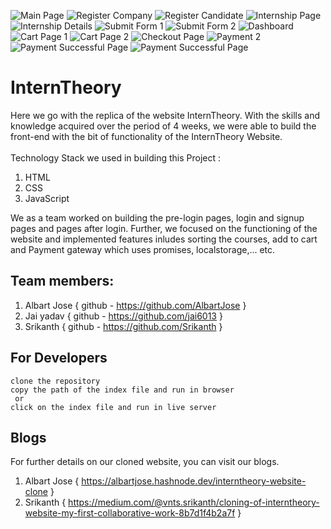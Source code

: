 ![Main Page](https://user-images.githubusercontent.com/81952779/128839370-39de1b33-4d86-4277-be43-225048139d2c.png)
![Register Company](https://user-images.githubusercontent.com/81952779/128839393-05fbb159-ec69-4395-a57b-aba49c2f3628.png)
![Register Candidate](https://user-images.githubusercontent.com/81952779/128839401-78696256-2746-415a-9ee9-bd557dfd7da5.png)
![Internship Page](https://user-images.githubusercontent.com/81952779/128839412-3a088f7f-f4dd-46b7-a72e-477bc262def1.png)
![Internship Details](https://user-images.githubusercontent.com/81952779/128839419-4f05a7b7-03a5-418c-9ec7-6966fc94ce2e.png)
![Submit Form 1](https://user-images.githubusercontent.com/81952779/128839430-cbc920bd-8951-46f1-9264-a21f5bfe9363.png)
![Submit Form 2](https://user-images.githubusercontent.com/81952779/128839436-b0811a1d-51c1-4bbf-acca-161ee5e0ea31.png)
![Dashboard](https://user-images.githubusercontent.com/81952779/128839451-f0fe4a66-4b24-411f-9085-9d46488cb82e.png)
![Cart Page 1](https://user-images.githubusercontent.com/81952779/128839471-520bb5bc-587f-4fca-9471-0594af609998.png)
![Cart Page 2](https://user-images.githubusercontent.com/81952779/128839479-e0002298-d8d5-4438-b70a-e46bc291e09f.png)
![Checkout Page](https://user-images.githubusercontent.com/81952779/128839483-f941c2b2-656b-40af-b7d6-b9d63f3cdb88.png)
![Payment 2](https://user-images.githubusercontent.com/81952779/128839490-2a9c4e85-b495-44db-b1ea-281e8dddc01f.png)
![Payment Successful Page](https://user-images.githubusercontent.com/81952779/128839495-aab2085c-70d8-4fbf-8167-af508cb3b367.png)
![Payment Successful Page](https://user-images.githubusercontent.com/81952779/128839513-7cb61251-62ad-4aa2-a470-04121209a234.png)
# InternTheory
Here we go with the replica of the website InternTheory. With the skills and knowledge acquired over the period of 4 weeks, we were able to build the front-end with the bit of functionality of the InternTheory Website.<br />
<br />
Technology Stack we used in building this Project :<br />
1. HTML<br />
2. CSS<br />
3. JavaScript<br />

We as a team worked on building the pre-login pages, login and signup pages and pages after login. Further, we focused on the functioning of the website and implemented features inludes sorting the courses, add to cart and Payment gateway  which uses promises, localstorage,... etc.<br />

## Team members: <br />
1. Albart Jose { github - https://github.com/AlbartJose }<br />
2. Jai yadav { github - https://github.com/jai6013 }<br />
3. Srikanth { github - https://github.com/Srikanth }<br />

## For Developers
`clone the repository`<br />
`copy the path of the index file and run in browser`<br />
     ` or`<br />
`click on the index file and run in live server`<br />

## Blogs
For further details on our cloned website, you can visit our blogs.<br />
1. Albart Jose { https://albartjose.hashnode.dev/interntheory-website-clone }<br />
2. Srikanth { https://medium.com/@vnts.srikanth/cloning-of-interntheory-website-my-first-collaborative-work-8b7d1f4b2a7f }

